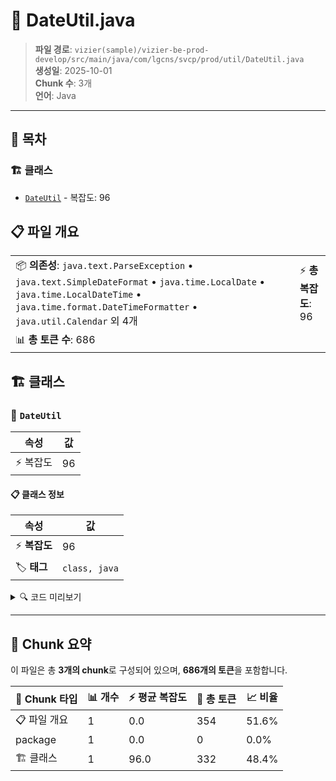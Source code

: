 # 📄 DateUtil.java

> **파일 경로**: `vizier(sample)/vizier-be-prod-develop/src/main/java/com/lgcns/svcp/prod/util/DateUtil.java`  
> **생성일**: 2025-10-01  
> **Chunk 수**: 3개  
> **언어**: Java
---

## 📑 목차

### 🏗️ 클래스
- [`DateUtil`](#class-dateutil) - 복잡도: 96

## 📋 파일 개요

| | |
|--|--|
| 📦 **의존성**: `java.text.ParseException` • `java.text.SimpleDateFormat` • `java.time.LocalDate` • `java.time.LocalDateTime` • `java.time.format.DateTimeFormatter` • `java.util.Calendar` 외 4개 | ⚡ **총 복잡도**: 96 |
| 📊 **총 토큰 수**: 686 |  |



## 🏗️ 클래스

### <a id="class-dateutil"></a>🎯 `DateUtil`

| 속성 | 값 |
|------|----|
| ⚡ 복잡도 | 96 |



#### 📋 클래스 정보

| 속성 | 값 |
|------|----|
| ⚡ **복잡도** | 96 || 📍 **라인 범위** | 15-15 |
| 🏷️ **태그** | `class, java` |

<details>
<summary>🔍 코드 미리보기</summary>

```java
public class DateUtil {

	public static final DateTimeFormatter SOURCE_FORMATTER = DateTimeFormatter.ofPattern("yyyy-MM-dd HH:mm:ss");
	public static final DateTimeFormatter TARGET_FORMATTER = DateTimeFormatter.ofPattern("yyyy/MM/dd HH:mm:ss");
	private static final DateTimeFormatter WORKNO_FORMAT = DateTimeFormatter.ofPattern("yyyyMMddHHmmss");

	public static String formatDate(String dateStr) {
		if (dateStr == null || dateStr.isEmpty()) {
			return null;
		}
		LocalDateTime dateTime = LocalDateTime.parse(dateStr, SOURCE_FORMATTER);
		return dateTime.format(TARGET_FORMATTER);
	}

	public static String formatDate(String format, Date date) {
		if (date != null) {
			SimpleDateFormat simpleDateFormat = new SimpleDateFormat(format);
			return simpleDateFormat.format(date);
		}
		return null;...
```

**Chunk 정보**
- 🆔 **ID**: `19a0d34569bb`
- 📍 **라인**: 15-15
- 📊 **토큰**: 332
- 🏷️ **태그**: `class, java`

</details>

---





## 🧩 Chunk 요약

이 파일은 총 **3개의 chunk**로 구성되어 있으며, **686개의 토큰**을 포함합니다.

| 🧩 Chunk 타입 | 📊 개수 | ⚡ 평균 복잡도 | 📝 총 토큰 | 📈 비율 |
|---------------|--------|-------------|----------|--------|
| 📋 파일 개요 | 1 | 0.0 | 354 | 51.6% |
| package | 1 | 0.0 | 0 | 0.0% |
| 🏗️ 클래스 | 1 | 96.0 | 332 | 48.4% |

